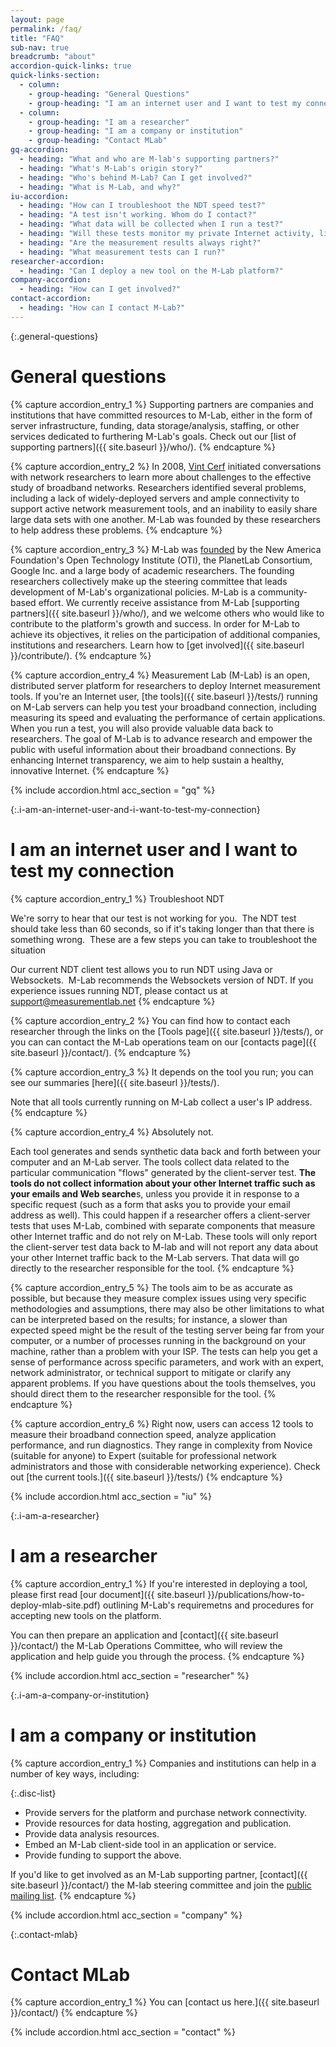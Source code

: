```yaml
---
layout: page
permalink: /faq/
title: "FAQ"
sub-nav: true
breadcrumb: "about"
accordion-quick-links: true
quick-links-section:
  - column:
    - group-heading: "General Questions"
    - group-heading: "I am an internet user and I want to test my connection"
  - column:
    - group-heading: "I am a researcher"
    - group-heading: "I am a company or institution"
    - group-heading: "Contact MLab"
gq-accordion: 
  - heading: "What and who are M-lab's supporting partners?"
  - heading: "What's M-Lab's origin story?"
  - heading: "Who's behind M-Lab? Can I get involved?"
  - heading: "What is M-Lab, and why?"
iu-accordion: 
  - heading: "How can I troubleshoot the NDT speed test?"
  - heading: "A test isn't working. Whom do I contact?"
  - heading: "What data will be collected when I run a test?"
  - heading: "Will these tests monitor my private Internet activity, like email, browsing, search?"
  - heading: "Are the measurement results always right?"
  - heading: "What measurement tests can I run?"
researcher-accordion: 
  - heading: "Can I deploy a new tool on the M-Lab platform?"
company-accordion: 
  - heading: "How can I get involved?"
contact-accordion: 
  - heading: "How can I contact M-Lab?"
---
```


{:.general-questions}
# General questions

{% capture accordion_entry_1 %}
Supporting partners are companies and institutions that have committed resources to M-Lab, either in the form of server infrastructure, funding, data storage/analysis, staffing, or other services dedicated to furthering M-Lab's goals. Check out our [list of supporting partners]({{ site.baseurl }}/who/).
{% endcapture %}

{% capture accordion_entry_2 %}
In 2008, [Vint Cerf](http://www.google.com/corporate/execs.html#vint) initiated conversations with network researchers to learn more about challenges to the effective study of broadband networks. Researchers identified several problems, including a lack of widely-deployed servers and ample connectivity to support active network measurement tools, and an inability to easily share large data sets with one another. M-Lab was founded by these researchers to help address these problems.
{% endcapture %}
 
{% capture accordion_entry_3 %}
M-Lab was [founded](http://measurementlab.net/who) by the New America Foundation's Open Technology Institute (OTI), the PlanetLab Consortium, Google Inc. and a large body of academic researchers. The founding researchers collectively make up the steering committee that leads development of M-Lab's organizational policies. M-Lab is a community-based effort. We currently receive assistance from M-Lab [supporting partners]({{ site.baseurl }}/who/), and we welcome others who would like to contribute to the platform's growth and success. In order for M-Lab to achieve its objectives, it relies on the participation of additional companies, institutions and researchers. Learn how to [get involved]({{ site.baseurl }}/contribute/).
{% endcapture %}

{% capture accordion_entry_4 %}
Measurement Lab (M-Lab) is an open, distributed server platform for researchers to deploy Internet measurement tools. If you're an Internet user, [the tools]({{ site.baseurl }}/tests/) running on M-Lab servers can help you test your broadband connection, including measuring its speed and evaluating the performance of certain applications. When you run a test, you will also provide valuable data back to researchers. The goal of M-Lab is to advance research and empower the public with useful information about their broadband connections. By enhancing Internet transparency, we aim to help sustain a healthy, innovative Internet.
{% endcapture %}

{% include accordion.html acc_section = "gq" %}

{:.i-am-an-internet-user-and-i-want-to-test-my-connection}
# I am an internet user and I want to test my connection

{% capture accordion_entry_1 %}
Troubleshoot NDT

We're sorry to hear that our test is not working for you.  The NDT test should take less than 60 seconds, so if it's taking longer than that there is something wrong.  These are a few steps you can take to troubleshoot the situation

Our current NDT client test allows you to run NDT using Java or Websockets.  M-Lab recommends the Websockets version of NDT. If you experience issues running NDT, please contact us at <support@measurementlab.net>
{% endcapture %}

{% capture accordion_entry_2 %}
You can find how to contact each researcher through the links on the [Tools page]({{ site.baseurl }}/tests/), or you can can contact the M-Lab operations team on our [contacts page]({{ site.baseurl }}/contact/).
{% endcapture %}

{% capture accordion_entry_3 %}
It depends on the tool you run; you can see our summaries [here]({{ site.baseurl }}/tests/).

Note that all tools currently running on M-Lab collect a user's IP address.
{% endcapture %}

{% capture accordion_entry_4 %}
Absolutely not.

Each tool generates and sends synthetic data back and forth between your computer and an M-Lab server. The tools collect data related to the particular communication "flows" generated by the client-server test. **The tools do not collect information about your other Internet traffic such as your emails and Web searche**s, unless you provide it in response to a specific request (such as a form that asks you to provide your email address as well). This could happen if a researcher offers a client-server tests that uses M-Lab, combined with separate components that measure other Internet traffic and do not rely on M-Lab. These tools will only report the client-server test data back to M-lab and will not report any data about your other Internet traffic back to the M-Lab servers. That data will go directly to the researcher responsible for the tool.
{% endcapture %}

{% capture accordion_entry_5 %}
The tools aim to be as accurate as possible, but because they measure complex issues using very specific methodologies and assumptions, there may also be other limitations to what can be interpreted based on the results; for instance, a slower than expected speed might be the result of the testing server being far from your computer, or a number of processes running in the background on your machine, rather than a problem with your ISP. The tests can help you get a sense of performance across specific parameters, and work with an expert, network administrator, or technical support to mitigate or clarify any apparent problems. If you have questions about the tools themselves, you should direct them to the researcher responsible for the tool.
{% endcapture %}

{% capture accordion_entry_6 %}
Right now, users can access 12 tools to measure their broadband connection speed, analyze application performance, and run diagnostics. They range in complexity from Novice (suitable for anyone) to Expert (suitable for professional network administrators and those with considerable networking experience). Check out [the current tools.]({{ site.baseurl }}/tests/)
{% endcapture %}

{% include accordion.html acc_section = "iu" %}

{:.i-am-a-researcher}
# I am a researcher

{% capture accordion_entry_1 %}
If you're interested in deploying a tool, please first read [our document]({{ site.baseurl }}/publications/how-to-deploy-mlab-site.pdf) outlining M-Lab's requiremetns and procedures for accepting new tools on the platform.

You can then prepare an application and [contact]({{ site.baseurl }}/contact/) the M-Lab Operations Committee, who will review the application and help guide you through the process.
{% endcapture %}

{% include accordion.html acc_section = "researcher" %}

{:.i-am-a-company-or-institution}
# I am a company or institution 

{% capture accordion_entry_1 %}
Companies and institutions can help in a number of key ways, including:

{:.disc-list}
-   Provide servers for the platform and purchase
    network connectivity.
-   Provide resources for data hosting, aggregation and publication.
-   Provide data analysis resources.
-   Embed an M-Lab client-side tool in an application or service.
-   Provide funding to support the above.

If you'd like to get involved as an M-Lab supporting partner, [contact]({{ site.baseurl }}/contact/) the M-lab steering committee and join the [public mailing list](https://groups.google.com/a/measurementlab.net/forum/?fromgroups#!forum/discuss).
{% endcapture %}

{% include accordion.html acc_section = "company" %}

{:.contact-mlab}
# Contact MLab

{% capture accordion_entry_1 %}
You can [contact us here.]({{ site.baseurl }}/contact/)
{% endcapture %}

{% include accordion.html acc_section = "contact" %}
